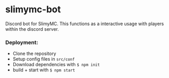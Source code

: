 # slimymc-bot

Discord bot for SlimyMC. This functions as a interactive usage with players within the discord server.

### Deployment:

-   Clone the repository
-   Setup config files in `src/conf`
-   Download dependencies with `$ npm init`
-   build + start with `$ npm start`
